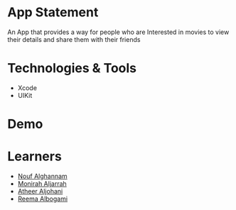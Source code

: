 # App Statement
An App that provides a way for people who are Interested in movies to view their details and share them with their friends

# Technologies & Tools
- Xcode
- UIKit

# Demo


# Learners
- <a href="https://github.com/NoufAlghannam">Nouf Alghannam</a>
- <a href="https://github.com/Monirah90">Monirah Aljarrah</a>
- <a href="https://github.com/Atheerj">Atheer Aljohani</a>
- <a href="https://github.com/Reemaa98">Reema Albogami</a>
